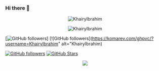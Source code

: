 ### Hi there 👋

<div>
<p align="center"><img src="https://komarev.com/ghpvc/?username=KhairyIbrahim" alt="KhairyIbrahim" /></p>  <div>
<p align="center"><img src="https://img.shields.io/github/followers/KhairyIbrahim?logo=GitHub&style=for-the-badge" alt="KhairyIbrahim" /></p>

[![GitHub followers](https://img.shields.io/github/followers/KhairyIbrahim?logo=GitHub&style=for-the-badge)]
[![GitHub followers](https://komarev.com/ghpvc/?username=KhairyIbrahim" alt="KhairyIbrahim)
  
  
[![GitHub followers](https://img.shields.io/github/followers/timothystewart6?logo=GitHub&style=for-the-badge)](https://l.technotim.live/github)
[![GitHub Stars](https://img.shields.io/github/stars/techno-tim?logo=github&style=for-the-badge)](https://l.technotim.live/github)
  
  <p align="center"><a href="https://github.com/anuraghazra/github-readme-stats">
  <img align="center" src="https://github-readme-stats.vercel.app/api?username=KhairyIbrahim&show_icons=true&theme=dracula" />
</a></p>
  

  
<!--
**KhairyIbrahim/KhairyIbrahim** is a ✨ _special_ ✨ repository because its `README.md` (this file) appears on your GitHub profile.

Here are some ideas to get you started:

- 🔭 I’m currently working on ...
- 🌱 I’m currently learning ...
- 👯 I’m looking to collaborate on ...
- 🤔 I’m looking for help with ...
- 💬 Ask me about ...
- 📫 How to reach me: ...
- 😄 Pronouns: ...
- ⚡ Fun fact: ...
-->
